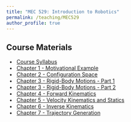 ```yaml
---
title: "MEC 529: Introduction to Robotics"
permalink: /teaching/MEC529
author_profile: true
---
```


## Course Materials
&nbsp; • &nbsp; [Course Syllabus](https://aminfakhari.github.io/_pages/teaching/MEC529/MEC529_Syllabus_Spring2022.pdf) \
&nbsp; • &nbsp; [Chapter 1 - Motivational Example](https://aminfakhari.github.io/_pages/teaching/MEC529/Chapter1_MotivationalExample.pdf) \
&nbsp; • &nbsp; [Chapter 2 - Configuration Space](https://aminfakhari.github.io/_pages/teaching/MEC529/Chapter2_ConfigurationSpace.pdf) \
&nbsp; • &nbsp; [Chapter 3 - Rigid-Body Motions - Part 1](https://aminfakhari.github.io/_pages/teaching/MEC529/Chapter3_RigidBodyMotions_Part1.pdf) \
&nbsp; • &nbsp; [Chapter 3 - Rigid-Body Motions - Part 2](https://aminfakhari.github.io/_pages/teaching/MEC529/Chapter3_RigidBodyMotions_Part2.pdf) \
&nbsp; • &nbsp; [Chapter 4 - Forward Kinematics](https://aminfakhari.github.io/_pages/teaching/MEC529/Chapter4_ForwardKinematics.pdf) \
&nbsp; • &nbsp; [Chapter 5 - Velocity Kinematics and Statics](https://aminfakhari.github.io/_pages/teaching/MEC529/Chapter5_VelocityKinematics&Statics.pdf) \
&nbsp; • &nbsp; [Chapter 6 - Inverse Kinematics](https://aminfakhari.github.io/_pages/teaching/MEC529/Chapter6_InverseKinematics.pdf) \
&nbsp; • &nbsp; [Chapter 7 - Trajectory Generation](https://aminfakhari.github.io/_pages/teaching/MEC529/Chapter7_TrajectoryGeneration.pdf)
